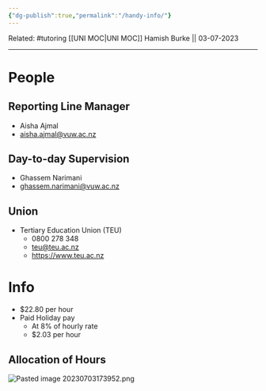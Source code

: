 ```yaml
---
{"dg-publish":true,"permalink":"/handy-info/"}
---
```


Related: #tutoring
[[UNI MOC\|UNI MOC]]
Hamish Burke || 03-07-2023
***

# People

## Reporting Line Manager

- Aisha Ajmal
- aisha.ajmal@vuw.ac.nz

## Day-to-day Supervision

- Ghassem Narimani
- ghassem.narimani@vuw.ac.nz

## Union

- Tertiary Education Union (TEU)
	- 0800 278 348
	- teu@teu.ac.nz
	- <https://www.teu.ac.nz>

# Info

- $22.80 per hour
- Paid Holiday pay
	- At 8% of hourly rate 
	- $2.03 per hour

## Allocation of Hours

![Pasted image 20230703173952.png](/img/user/Pasted%20image%2020230703173952.png)


